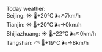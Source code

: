 Today weather:  
Beijing: ☀️ 🌡️+20°C 🌬️↗7km/h  
Tianjin: ☀️ 🌡️+20°C 🌬️→0km/h  
Shijiazhuang: ☀️ 🌡️+22°C 🌬️↖0km/h  
Tangshan: ⛅️  🌡️+19°C 🌬️→8km/h  
